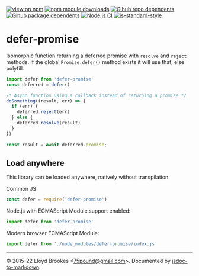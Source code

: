 [![view on npm](https://badgen.net/npm/v/defer-promise)](https://www.npmjs.org/package/defer-promise)
[![npm module downloads](https://badgen.net/npm/dt/defer-promise)](https://www.npmjs.org/package/defer-promise)
[![Gihub repo dependents](https://badgen.net/github/dependents-repo/75lb/defer-promise)](https://github.com/75lb/defer-promise/network/dependents?dependent_type=REPOSITORY)
[![Gihub package dependents](https://badgen.net/github/dependents-pkg/75lb/defer-promise)](https://github.com/75lb/defer-promise/network/dependents?dependent_type=PACKAGE)
[![Node.js CI](https://github.com/75lb/defer-promise/actions/workflows/node.js.yml/badge.svg)](https://github.com/75lb/defer-promise/actions/workflows/node.js.yml)
[![js-standard-style](https://img.shields.io/badge/code%20style-standard-brightgreen.svg)](https://github.com/feross/standard)

# defer-promise

Isomorphic function returning a deferred promise with `resolve` and `reject` methods. If the global `Promise.defer()` method exists it will use that, else polyfill.

```js
import defer from 'defer-promise'
const deferred = defer()

/* Async function using a callback instead of returning a promise */
doSomething((result, err) => {
  if (err) {
    deferred.reject(err)
  } else {
    deferred.resolve(result)
  }
})

const result = await deferred.promise;
```

## Load anywhere

This library can be loaded anywhere, natively without transpilation.

Common JS:

```js
const defer = require('defer-promise')
```

Node.js with ECMAScript Module support enabled:

```js
import defer from 'defer-promise'
```

Modern browser ECMAScript Module:

```js
import defer from './node_modules/defer-promise/index.js'
```

* * *

&copy; 2015-22 Lloyd Brookes \<75pound@gmail.com\>. Documented by [jsdoc-to-markdown](https://github.com/jsdoc2md/jsdoc-to-markdown).
